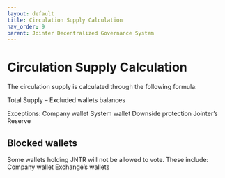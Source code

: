```yaml
---
layout: default
title: Circulation Supply Calculation
nav_order: 9
parent: Jointer Decentralized Governance System
---
```


# Circulation Supply Calculation

The circulation supply is calculated through the following formula:

Total Supply – Excluded wallets balances

Exceptions:
Company wallet
System wallet
Downside protection
Jointer’s Reserve

## Blocked wallets

Some wallets holding JNTR will not be allowed to vote. These include:
Company wallet
Exchange’s wallets
